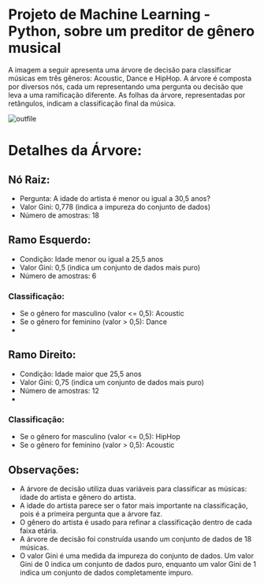 # Projeto de Machine Learning - Python, sobre um preditor de gênero musical 
A imagem a seguir apresenta uma árvore de decisão para classificar músicas em três gêneros: Acoustic, Dance e HipHop. A árvore é composta por diversos nós, cada um representando uma pergunta ou decisão que leva a uma ramificação diferente. As folhas da árvore, representadas por retângulos, indicam a classificação final da música.

![outfile](https://github.com/juliaNogueiraC/Python-Machine-Learning---Database-Music/assets/69528739/539ec57f-9f8e-4080-b654-7cb004db2c30)


# Detalhes da Árvore:
## Nó Raiz:

- Pergunta: A idade do artista é menor ou igual a 30,5 anos?
- Valor Gini: 0,778 (indica a impureza do conjunto de dados)
- Número de amostras: 18

## Ramo Esquerdo:

- Condição: Idade menor ou igual a 25,5 anos
- Valor Gini: 0,5 (indica um conjunto de dados mais puro)
- Número de amostras: 6
  
### Classificação:
- Se o gênero for masculino (valor <= 0,5): Acoustic
- Se o gênero for feminino (valor > 0,5): Dance
- 
## Ramo Direito:

- Condição: Idade maior que 25,5 anos
- Valor Gini: 0,75 (indica um conjunto de dados mais puro)
- Número de amostras: 12
- 
### Classificação:
- Se o gênero for masculino (valor <= 0,5): HipHop
- Se o gênero for feminino (valor > 0,5): Acoustic
  
## Observações:
- A árvore de decisão utiliza duas variáveis para classificar as músicas: idade do artista e gênero do artista.
- A idade do artista parece ser o fator mais importante na classificação, pois é a primeira pergunta que a árvore faz.
- O gênero do artista é usado para refinar a classificação dentro de cada faixa etária.
- A árvore de decisão foi construída usando um conjunto de dados de 18 músicas.
- O valor Gini é uma medida da impureza do conjunto de dados. Um valor Gini de 0 indica um conjunto de dados puro, enquanto um valor Gini de 1 indica um conjunto de dados completamente impuro.
